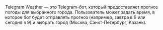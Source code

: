 
Telegram Weather — это Telegram-бот, который предоставляет прогноз погоды для выбранного города. Пользователь может задать время, в которое бот будет отправлять прогноз (например, завтра в 9 или сегодня в 9) и выбрать город (Москва, Санкт-Петербург, Казань).
